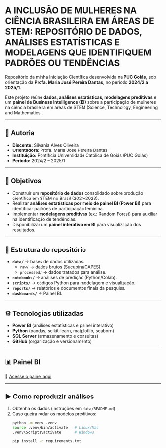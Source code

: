 # A INCLUSÃO DE MULHERES NA CIÊNCIA BRASILEIRA EM ÁREAS DE STEM: REPOSITÓRIO DE DADOS, ANÁLISES ESTATÍSTICAS E MODELAGENS QUE IDENTIFIQUEM PADRÕES OU TENDÊNCIAS

Repositório da minha Iniciação Científica desenvolvida na **PUC Goiás**, sob orientação da **Profa. Maria José Pereira Dantas**, no período **2024/2 a 2025/1**.  

Este projeto reúne **dados, análises estatísticas, modelagens preditivas** e um **painel de Business Intelligence (BI)** sobre a participação de mulheres na ciência brasileira em áreas de STEM (Science, Technology, Engineering and Mathematics).

---

## 👤 Autoria
- **Discente:** Silvania Alves Oliveira  
- **Orientadora:** Profa. Maria José Pereira Dantas  
- **Instituição:** Pontifícia Universidade Católica de Goiás (PUC Goiás)  
- **Período:** 2024/2 – 2025/1  

---

## 🎯 Objetivos
- Construir um **repositório de dados** consolidado sobre produção científica em STEM no Brasil (2021–2023).  
- Realizar **análises estatísticas por meio de painel BI (Power BI)** para identificar padrões de participação feminina.  
- Implementar **modelagens preditivas** (ex.: Random Forest) para auxiliar na identificação de tendências.  
- Disponibilizar um **painel interativo em BI** para visualização dos resultados.  

---

## 📂 Estrutura do repositório
- **`data/`** → bases de dados utilizadas.  
  - `raw/` → dados brutos (Sucupira/CAPES).  
  - `processed/` → dados tratados para análise.  
- **`notebooks/`** → análises de predição (Python/Colab).  
- **`scripts/`** → códigos Python para modelagem e visualização.  
- **`reports/`** → relatórios e documentos finais da pesquisa.  
- **`dashboards/`** → Painel BI.  

---

## ⚙️ Tecnologias utilizadas
- **Power BI** (análises estatísticas e painel interativo)  
- **Python** (pandas, scikit-learn, matplotlib, seaborn)  
- **SQL Server** (armazenamento e consultas)  
- **GitHub** (organização e versionamento)  

---

## 📊 Painel BI
🔗 [Acesse o painel aqui](https://app.powerbi.com/groups/me/reports/a76d7687-9fee-4eec-b6ab-676185c166bd/b65fad18172b98588cda?experience=power-bi)

---

## ▶️ Como reproduzir análises
1. Obtenha os dados (instruções em `data/README.md`).  
2. Caso queira rodar os modelos preditivos:  
   ```bash
   python -m venv .venv
   source .venv/bin/activate   # Linux/Mac
   .venv\Scripts\activate      # Windows

   pip install -r requirements.txt
